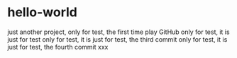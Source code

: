# hello-world
just another project, 
only for test, the first time play GitHub
only for test, it is just for test
only for test, it is just for test, the third commit
only for test, it is just for test, the fourth commit xxx
